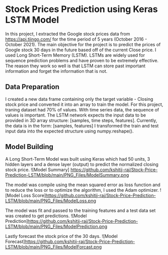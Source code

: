 # Stock Prices Prediction using Keras LSTM Model

In this project, I extracted the Google stock prices data from https://api.tiingo.com/ for the time period of 5 years (October 2016 - October 2021). The main objective for the project is to predict the prices of Google stock 30 days in the future based off of the current Close price. I used Long Short-Term Memory (LSTM). LSTMs are widely used for sequence prediction problems and have proven to be extremely effective. The reason they work so well is that LSTM can store past important information and forget the information that is not.

## Data Preparation
I created a new data frame containing only the target variable - Closing stock price and converted it into an array to train the model. For this project, traning dataset had 70% of values. With time series data, the sequence of values is important. The LSTM network expects the input data to be provided in 3D array structure: [samples, time steps, features]. Currently, the data is in the form: [samples, features] I transformed the train and test input data into the expected structure using numpy.reshape().

## Model Building
A Long Short-Term Model was built using Keras which had 50 units, 3 hidden layers and a dense layer (output) to predict the normalized closing stock price.
![Model Summary] https://github.com/kshitij-raj/Stock-Price-Prediction-LSTM/blob/main/PNG_Files/ModelSummary.png

The model was compile using the mean squared error as loss function and to reduce the loss or to optimize the algorithm, I used the Adam optimizer.
![Model Loss Score]https://github.com/kshitij-raj/Stock-Price-Prediction-LSTM/blob/main/PNG_Files/ModelLoss.png

The model was fit and passed to the training features and a test data set was created to get predictions.
![Model Prediction]https://github.com/kshitij-raj/Stock-Price-Prediction-LSTM/blob/main/PNG_Files/ModelPrediction.png

Lastly forecast the stock price of the 30 days.
![Model Forecast]https://github.com/kshitij-raj/Stock-Price-Prediction-LSTM/blob/main/PNG_Files/ModelForcast.png
